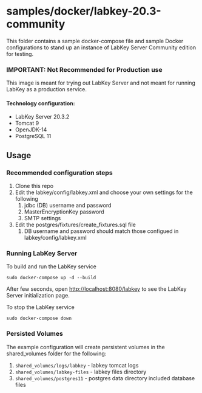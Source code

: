 samples/docker/labkey-20.3-community
==========

This folder contains a sample docker-compose file and sample Docker configurations to stand up an instance of LabKey Server Community edition for testing.

### IMPORTANT: Not Recommended for Production use
 This image is meant for trying out LabKey Server and not meant for running LabKey as a production service.
#### Technology configuration:
* LabKey Server 20.3.2 
* Tomcat 9
* OpenJDK-14
* PostgreSQL 11


## Usage 

### Recommended configuration steps

1. Clone this repo
1. Edit the labkey/config/labkey.xml and choose your own settings for the following
    1. jdbc (DB) username and password
    1. MasterEncryptionKey password 
    1. SMTP settings
1. Edit the postgres/fixtures/create_fixtures.sql file
    1.  DB username and password should match those configued in labkey/config/labkey.xml 


### Running LabKey Server 

To build and run the LabKey service  

    sudo docker-compose up -d --build

After few seconds, open [http://localhost:8080/labkey](http://localhost:8080/labkey) to see the LabKey Server initialization page.

To stop the LabKey service    

    sudo docker-compose down

### Persisted Volumes
The example configuration will create persistent volumes in the shared_volumes folder for the following:
1. `shared_volumes/logs/labkey` - labkey tomcat logs
1. `shared_volumes/labkey-files` - labkey files directory
1. `shared_volumes/postgres11` - postgres data directory included database files



